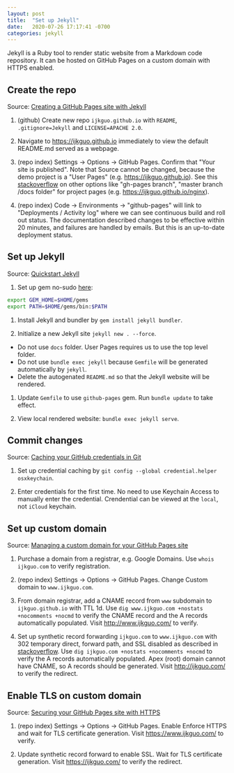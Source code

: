 ```yaml
---
layout: post
title:  "Set up Jekyll"
date:   2020-07-26 17:17:41 -0700
categories: jekyll
---
```


Jekyll is a Ruby tool to render static website from a Markdown code repository. It can be hosted on GitHub Pages on a custom domain with HTTPS enabled.

## Create the repo

Source: [Creating a GitHub Pages site with Jekyll](https://docs.github.com/en/github/working-with-github-pages/creating-a-github-pages-site-with-jekyll)

1. (github) Create new repo `ijkguo.github.io` with `README`, `.gitignore=Jekyll` and `LICENSE=APACHE 2.0`.

1. Navigate to https://ijkguo.github.io immediately to view the default README.md served as a webpage.

1. (repo index) Settings -> Options -> GitHub Pages. Confirm that "Your site is published". Note that Source cannot be changed, because the demo project is a "User Pages" (e.g. https://ijkguo.github.io). See this [stackoverflow](https://stackoverflow.com/questions/25559292/github-page-shows-master-branch-not-gh-pages) on other options like "gh-pages branch", "master branch /docs folder" for project pages (e.g. https://ijkguo.github.io/nginx).

1. (repo index) Code -> Environments -> "github-pages" will link to "Deployments / Activity log" where we can see continuous build and roll out status. The documentation described changes to be effective within 20 minutes, and failures are handled by emails. But this is an up-to-date deployment status.

## Set up Jekyll

Source: [Quickstart Jekyll](https://jekyllrb.com/docs/)

1. Set up gem no-sudo [here](https://jekyllrb.com/docs/troubleshooting/#no-sudo):
```bash
export GEM_HOME=$HOME/gems
export PATH=$HOME/gems/bin:$PATH
```

1. Install Jekyll and bundler by `gem install jekyll bundler`.

1. Initialize a new Jekyll site `jekyll new . --force`.
* Do not use `docs` folder. User Pages requires us to use the top level folder.
* Do not use `bundle exec jekyll` because `Gemfile` will be generated automatically by `jekyll`.
* Delete the autogenated `README.md` so that the Jekyll website will be rendered.

1. Update `Gemfile` to use `github-pages` gem. Run `bundle update` to take effect.

1. View local rendered website: `bundle exec jekyll serve`.

## Commit changes

Source: [Caching your GitHub credentials in Git](https://docs.github.com/en/github/using-git/caching-your-github-credentials-in-git)

1. Set up credential caching by `git config --global credential.helper osxkeychain`.

1. Enter credentials for the first time. No need to use Keychain Access to manually enter the credential. Crendential can be viewed at the `local`, not `iCloud` keychain.

## Set up custom domain

Source: [Managing a custom domain for your GitHub Pages site](https://docs.github.com/en/github/working-with-github-pages/managing-a-custom-domain-for-your-github-pages-site)

1. Purchase a domain from a registrar, e.g. Google Domains. Use `whois ijkguo.com` to verify registration.

1. (repo index) Settings -> Options -> GitHub Pages. Change Custom domain to `www.ijkguo.com`.

1. From domain registrar, add a CNAME record from `www` subdomain to `ijkguo.github.io` with TTL 1d. Use `dig www.ijkguo.com +nostats +nocomments +nocmd` to verify the CNAME record and the A records automatically populated. Visit http://www.ijkguo.com/ to verify.

1. Set up synthetic record forwarding `ijkguo.com` to `www.ijkguo.com` with 302 temporary direct, forward path, and SSL disabled as described in [stackoverflow](https://webmasters.stackexchange.com/questions/85519/can-i-configure-google-domains-to-redirect-a-bare-domain-to-a-subdomain-over-htt). Use `dig ijkguo.com +nostats +nocomments +nocmd` to verify the A records automatically populated. Apex (root) domain cannot have CNAME, so A records should be generated. Visit http://ijkguo.com/ to verify the redirect.

## Enable TLS on custom domain

Source: [Securing your GitHub Pages site with HTTPS](https://docs.github.com/en/github/working-with-github-pages/securing-your-github-pages-site-with-https)

1. (repo index) Settings -> Options -> GitHub Pages. Enable Enforce HTTPS and wait for TLS certificate generation. Visit https://www.ijkguo.com/ to verify.

1. Update synthetic record forward to enable SSL. Wait for TLS certificate generation. Visit https://ijkguo.com/ to verify the redirect.
